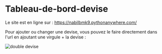 # Tableau-de-bord-devise
Le site est en ligne sur : https://nabilbmk9.pythonanywhere.com/

Pour ajouter ou changer une devise, vous pouvez le faire directement dans l'url en ajoutant une virgule + la devise :

![double devise](https://user-images.githubusercontent.com/89396631/162400317-57338148-9f38-4be2-a251-3300d9c2fa0d.png)

